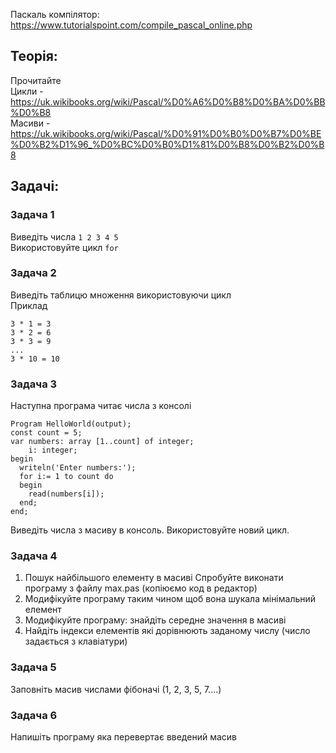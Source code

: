 Паскаль компілятор:  
https://www.tutorialspoint.com/compile_pascal_online.php

## Теорія: 
Прочитайте   
Цикли - https://uk.wikibooks.org/wiki/Pascal/%D0%A6%D0%B8%D0%BA%D0%BB%D0%B8  
Масиви - https://uk.wikibooks.org/wiki/Pascal/%D0%91%D0%B0%D0%B7%D0%BE%D0%B2%D1%96_%D0%BC%D0%B0%D1%81%D0%B8%D0%B2%D0%B8

## Задачі:

### Задача 1
Виведіть числа `1 2 3 4 5`  
Використовуйте цикл `for`  

### Задача 2
Виведіть таблицю множення використовуючи цикл   
Приклад 

    3 * 1 = 3
    3 * 2 = 6
    3 * 3 = 9
    ...
    3 * 10 = 10

### Задача 3
Наступна програма читає числа з консолі   

    Program HelloWorld(output);
    const count = 5;
    var numbers: array [1..count] of integer;
        i: integer;
    begin
      writeln('Enter numbers:');
      for i:= 1 to count do 
      begin
        read(numbers[i]);
      end;
    end;

Виведіть числа з масиву в консоль. Використовуйте новий цикл.  

### Задача 4
1. Пошук найбільшого елементу в масиві
Спробуйте виконати програму з файлу max.pas (копіюємо код в редактор)
3. Модифікуйте програму таким чином щоб вона шукала мінімальний елемент
4. Модифікуйте програму: знайдіть середне значення в масиві
5. Найдіть індекси елементів які дорівнюють заданому числу (число задається з клавіатури)

### Задача 5
Заповніть масив числами фібоначі (1, 2, 3, 5, 7....)

### Задача 6
Напишіть програму яка перевертає введений масив

